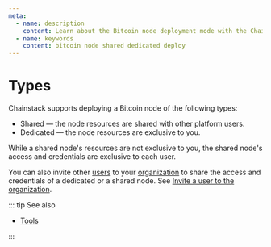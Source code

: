 ```yaml
---
meta:
  - name: description
    content: Learn about the Bitcoin node deployment mode with the Chainstack managed blockchain services. Deploy a dedicated or a shared node.
  - name: keywords
    content: bitcoin node shared dedicated deploy
---
```


# Types

Chainstack supports deploying a Bitcoin node of the following types:

* Shared — the node resources are shared with other platform users.
* Dedicated — the node resources are exclusive to you.

While a shared node's resources are not exclusive to you, the shared node's access and credentials are exclusive to each user.

You can also invite other [users](/glossary/user) to your [organization](/glossary/organization) to share the access and credentials of a dedicated or a shared node. See [Invite a user to the organization](/platform/invite-a-user-to-the-organization).

::: tip See also

* [Tools](/operations/bitcoin/tools)

:::

